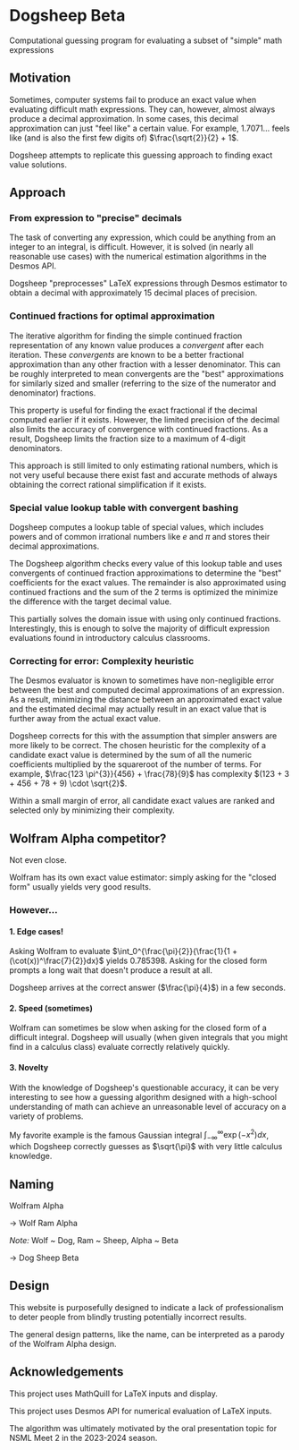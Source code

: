 # Dogsheep Beta

Computational guessing program for evaluating a subset of "simple" math expressions

## Motivation

Sometimes, computer systems fail to produce an exact value when evaluating difficult math expressions. They can, however, almost always produce a decimal approximation. In some cases, this decimal approximation can just "feel like" a certain value. For example, $1.7071\ldots$ feels like (and is also the first few digits of) $\frac{\sqrt{2}}{2} + 1$.

Dogsheep attempts to replicate this guessing approach to finding exact value solutions.

## Approach

### From expression to "precise" decimals

The task of converting any expression, which could be anything from an integer to an integral, is difficult. However, it is solved (in nearly all reasonable use cases) with the numerical estimation algorithms in the Desmos API.

Dogsheep "preprocesses" LaTeX expressions through Desmos estimator to obtain a decimal with approximately 15 decimal places of precision.

### Continued fractions for optimal approximation

The iterative algorithm for finding the simple continued fraction representation of any known value produces a *convergent* after each iteration. These *convergents* are known to be a better fractional approximation than any other fraction with a lesser denominator. This can be roughly interpreted to mean convergents are the "best" approximations for similarly sized and smaller (referring to the size of the numerator and denominator) fractions.

This property is useful for finding the exact fractional if the decimal computed earlier if it exists. However, the limited precision of the decimal also limits the accuracy of convergence with continued fractions. As a result, Dogsheep limits the fraction size to a maximum of 4-digit denominators.

This approach is still limited to only estimating rational numbers, which is not very useful because there exist fast and accurate methods of always obtaining the correct rational simplification if it exists.

### Special value lookup table with convergent bashing

Dogsheep computes a lookup table of special values, which includes powers and of common irrational numbers like $e$
and $\pi$ and stores their decimal approximations.

The Dogsheep algorithm checks every value of this lookup table and uses convergents of continued fraction approximations to determine the "best" coefficients for the exact values. The remainder is also approximated using continued fractions and the sum of the 2 terms is optimized the minimize the difference with the target decimal value.

This partially solves the domain issue with using only continued fractions. Interestingly, this is enough to solve the majority of difficult expression evaluations found in introductory calculus classrooms.

### Correcting for error: Complexity heuristic

The Desmos evaluator is known to sometimes have non-negligible error between the best and computed decimal approximations of an expression. As a result, minimizing the distance between an approximated exact value and the estimated decimal may actually result in an exact value that is further away from the actual exact value.

Dogsheep corrects for this with the assumption that simpler answers are more likely to be correct. The chosen heuristic  for the complexity of a candidate exact value is determined by the sum of all the numeric coefficients multiplied by the squareroot of the number of terms. For example, $\frac{123 \pi^{3}}{456} + \frac{78}{9}$ has complexity $(123 + 3 + 456 + 78 + 9) \cdot \sqrt{2}$.

Within a small margin of error, all candidate exact values are ranked and selected only by minimizing their complexity.
## Wolfram Alpha competitor?

Not even close.

Wolfram has its own exact value estimator: simply asking for the "closed form" usually yields very good results.

### However...

#### 1. Edge cases!

Asking Wolfram to evaluate $\int_0^{\frac{\pi}{2}}{\frac{1}{1 + (\cot(x))^\frac{7}{2}}dx}$ yields $0.785398$. Asking for the closed form prompts a long wait that doesn't produce a result at all.

Dogsheep arrives at the correct answer ($\frac{\pi}{4}$) in a few seconds.

#### 2. Speed (sometimes)

Wolfram can sometimes be slow when asking for the closed form of a difficult integral. Dogsheep will usually (when given integrals that you might find in a calculus class) evaluate correctly relatively quickly.

#### 3. Novelty

With the knowledge of Dogsheep's questionable accuracy, it can be very interesting to see how a guessing algorithm designed with a high-school understanding of math can achieve an unreasonable level of accuracy on a variety of problems.

My favorite example is the famous Gaussian integral $\int_{-\infty}^\infty \exp(-x^2)dx$, which Dogsheep correctly guesses as $\sqrt{\pi}$ with very little calculus knowledge.

## Naming

Wolfram Alpha

-> Wolf Ram Alpha

*Note:* Wolf ~ Dog, Ram ~ Sheep, Alpha ~ Beta

-> Dog Sheep Beta

## Design

This website is purposefully designed to indicate a lack of professionalism to deter people from blindly trusting potentially incorrect results.

The general design patterns, like the name, can be interpreted as a parody of the Wolfram Alpha design.

## Acknowledgements

This project uses MathQuill for LaTeX inputs and display.

This project uses Desmos API for numerical evaluation of LaTeX inputs.

The algorithm was ultimately motivated by the oral presentation topic for NSML Meet 2 in the 2023-2024 season.